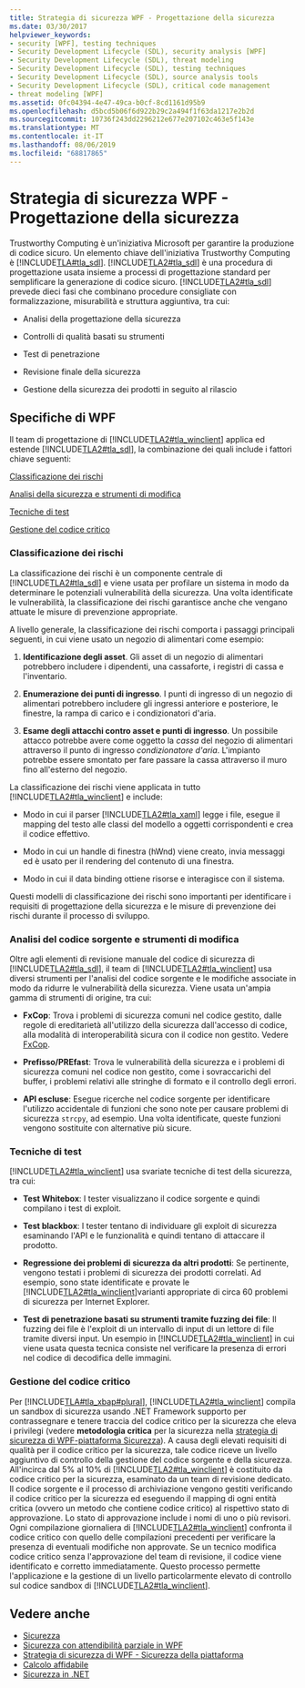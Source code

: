 ```yaml
---
title: Strategia di sicurezza WPF - Progettazione della sicurezza
ms.date: 03/30/2017
helpviewer_keywords:
- security [WPF], testing techniques
- Security Development Lifecycle (SDL), security analysis [WPF]
- Security Development Lifecycle (SDL), threat modeling
- Security Development Lifecycle (SDL), testing techniques
- Security Development Lifecycle (SDL), source analysis tools
- Security Development Lifecycle (SDL), critical code management
- threat modeling [WPF]
ms.assetid: 0fc04394-4e47-49ca-b0cf-8cd1161d95b9
ms.openlocfilehash: d5bcd5b06f6d922b29c2a494f1f63da1217e2b2d
ms.sourcegitcommit: 10736f243dd2296212e677e207102c463e5f143e
ms.translationtype: MT
ms.contentlocale: it-IT
ms.lasthandoff: 08/06/2019
ms.locfileid: "68817865"
---
```

# <a name="wpf-security-strategy---security-engineering"></a>Strategia di sicurezza WPF - Progettazione della sicurezza
Trustworthy Computing è un'iniziativa Microsoft per garantire la produzione di codice sicuro. Un elemento chiave dell'iniziativa Trustworthy Computing è [!INCLUDE[TLA#tla_sdl](../../../includes/tlasharptla-sdl-md.md)]. [!INCLUDE[TLA2#tla_sdl](../../../includes/tla2sharptla-sdl-md.md)] è una procedura di progettazione usata insieme a processi di progettazione standard per semplificare la generazione di codice sicuro. [!INCLUDE[TLA2#tla_sdl](../../../includes/tla2sharptla-sdl-md.md)] prevede dieci fasi che combinano procedure consigliate con formalizzazione, misurabilità e struttura aggiuntiva, tra cui:  
  
- Analisi della progettazione della sicurezza  
  
- Controlli di qualità basati su strumenti  
  
- Test di penetrazione  
  
- Revisione finale della sicurezza  
  
- Gestione della sicurezza dei prodotti in seguito al rilascio  
  
## <a name="wpf-specifics"></a>Specifiche di WPF  
 Il team di progettazione di [!INCLUDE[TLA2#tla_winclient](../../../includes/tla2sharptla-winclient-md.md)] applica ed estende [!INCLUDE[TLA2#tla_sdl](../../../includes/tla2sharptla-sdl-md.md)], la combinazione dei quali include i fattori chiave seguenti:  
  
 [Classificazione dei rischi](#threat_modeling)  
  
 [Analisi della sicurezza e strumenti di modifica](#tools)  
  
 [Tecniche di test](#techniques)  
  
 [Gestione del codice critico](#critical_code)  
  
<a name="threat_modeling"></a>   
### <a name="threat-modeling"></a>Classificazione dei rischi  
 La classificazione dei rischi è un componente centrale di [!INCLUDE[TLA2#tla_sdl](../../../includes/tla2sharptla-sdl-md.md)] e viene usata per profilare un sistema in modo da determinare le potenziali vulnerabilità della sicurezza. Una volta identificate le vulnerabilità, la classificazione dei rischi garantisce anche che vengano attuate le misure di prevenzione appropriate.  
  
 A livello generale, la classificazione dei rischi comporta i passaggi principali seguenti, in cui viene usato un negozio di alimentari come esempio:  
  
1. **Identificazione degli asset**. Gli asset di un negozio di alimentari potrebbero includere i dipendenti, una cassaforte, i registri di cassa e l'inventario.  
  
2. **Enumerazione dei punti di ingresso**. I punti di ingresso di un negozio di alimentari potrebbero includere gli ingressi anteriore e posteriore, le finestre, la rampa di carico e i condizionatori d'aria.  
  
3. **Esame degli attacchi contro asset e punti di ingresso**. Un possibile attacco potrebbe avere come oggetto la *cassa* del negozio di alimentari attraverso il punto di ingresso *condizionatore d'aria*. L'impianto potrebbe essere smontato per fare passare la cassa attraverso il muro fino all'esterno del negozio.  
  
 La classificazione dei rischi viene applicata in tutto [!INCLUDE[TLA2#tla_winclient](../../../includes/tla2sharptla-winclient-md.md)] e include:  
  
- Modo in cui il parser [!INCLUDE[TLA2#tla_xaml](../../../includes/tla2sharptla-xaml-md.md)] legge i file, esegue il mapping del testo alle classi del modello a oggetti corrispondenti e crea il codice effettivo.  
  
- Modo in cui un handle di finestra (hWnd) viene creato, invia messaggi ed è usato per il rendering del contenuto di una finestra.  
  
- Modo in cui il data binding ottiene risorse e interagisce con il sistema.  
  
 Questi modelli di classificazione dei rischi sono importanti per identificare i requisiti di progettazione della sicurezza e le misure di prevenzione dei rischi durante il processo di sviluppo.  
  
<a name="tools"></a>   
### <a name="source-analysis-and-editing-tools"></a>Analisi del codice sorgente e strumenti di modifica  
 Oltre agli elementi di revisione manuale del codice di sicurezza di [!INCLUDE[TLA2#tla_sdl](../../../includes/tla2sharptla-sdl-md.md)], il team di [!INCLUDE[TLA2#tla_winclient](../../../includes/tla2sharptla-winclient-md.md)] usa diversi strumenti per l'analisi del codice sorgente e le modifiche associate in modo da ridurre le vulnerabilità della sicurezza. Viene usata un'ampia gamma di strumenti di origine, tra cui:  
  
- **FxCop**: Trova i problemi di sicurezza comuni nel codice gestito, dalle regole di ereditarietà all'utilizzo della sicurezza dall'accesso di codice, alla modalità di interoperabilità sicura con il codice non gestito. Vedere [FxCop](https://docs.microsoft.com/previous-versions/dotnet/netframework-3.0/bb429476%28v=vs.80%29).  
  
- **Prefisso/PREfast**: Trova le vulnerabilità della sicurezza e i problemi di sicurezza comuni nel codice non gestito, come i sovraccarichi del buffer, i problemi relativi alle stringhe di formato e il controllo degli errori.  
  
- **API escluse**: Esegue ricerche nel codice sorgente per identificare l'utilizzo accidentale di funzioni che sono note per causare problemi di sicurezza `strcpy`, ad esempio. Una volta identificate, queste funzioni vengono sostituite con alternative più sicure.  
  
<a name="techniques"></a>   
### <a name="testing-techniques"></a>Tecniche di test  
 [!INCLUDE[TLA2#tla_winclient](../../../includes/tla2sharptla-winclient-md.md)] usa svariate tecniche di test della sicurezza, tra cui:  
  
- **Test Whitebox**: I tester visualizzano il codice sorgente e quindi compilano i test di exploit.
  
- **Test blackbox**: I tester tentano di individuare gli exploit di sicurezza esaminando l'API e le funzionalità e quindi tentano di attaccare il prodotto.  
  
- **Regressione dei problemi di sicurezza da altri prodotti**: Se pertinente, vengono testati i problemi di sicurezza dei prodotti correlati. Ad esempio, sono state identificate e provate le [!INCLUDE[TLA2#tla_winclient](../../../includes/tla2sharptla-winclient-md.md)]varianti appropriate di circa 60 problemi di sicurezza per Internet Explorer.  
  
- **Test di penetrazione basati su strumenti tramite fuzzing dei file**: Il fuzzing dei file è l'exploit di un intervallo di input di un lettore di file tramite diversi input. Un esempio in [!INCLUDE[TLA2#tla_winclient](../../../includes/tla2sharptla-winclient-md.md)] in cui viene usata questa tecnica consiste nel verificare la presenza di errori nel codice di decodifica delle immagini.  
  
<a name="critical_code"></a>   
### <a name="critical-code-management"></a>Gestione del codice critico  
 Per [!INCLUDE[TLA#tla_xbap#plural](../../../includes/tlasharptla-xbapsharpplural-md.md)], [!INCLUDE[TLA2#tla_winclient](../../../includes/tla2sharptla-winclient-md.md)] compila un sandbox di sicurezza usando .NET Framework supporto per contrassegnare e tenere traccia del codice critico per la sicurezza che eleva i privilegi (vedere **metodologia critica** per la sicurezza nella [strategia di sicurezza di WPF-piattaforma Sicurezza](wpf-security-strategy-platform-security.md)). A causa degli elevati requisiti di qualità per il codice critico per la sicurezza, tale codice riceve un livello aggiuntivo di controllo della gestione del codice sorgente e della sicurezza. All'incirca dal 5% al 10% di [!INCLUDE[TLA2#tla_winclient](../../../includes/tla2sharptla-winclient-md.md)] è costituito da codice critico per la sicurezza, esaminato da un team di revisione dedicato. Il codice sorgente e il processo di archiviazione vengono gestiti verificando il codice critico per la sicurezza ed eseguendo il mapping di ogni entità critica (ovvero un metodo che contiene codice critico) al rispettivo stato di approvazione. Lo stato di approvazione include i nomi di uno o più revisori. Ogni compilazione giornaliera di [!INCLUDE[TLA2#tla_winclient](../../../includes/tla2sharptla-winclient-md.md)] confronta il codice critico con quello delle compilazioni precedenti per verificare la presenza di eventuali modifiche non approvate. Se un tecnico modifica codice critico senza l'approvazione del team di revisione, il codice viene identificato e corretto immediatamente. Questo processo permette l'applicazione e la gestione di un livello particolarmente elevato di controllo sul codice sandbox di [!INCLUDE[TLA2#tla_winclient](../../../includes/tla2sharptla-winclient-md.md)].  
  
## <a name="see-also"></a>Vedere anche

- [Sicurezza](security-wpf.md)
- [Sicurezza con attendibilità parziale in WPF](wpf-partial-trust-security.md)
- [Strategia di sicurezza di WPF - Sicurezza della piattaforma](wpf-security-strategy-platform-security.md)
- [Calcolo affidabile](https://www.microsoft.com/mscorp/twc/default.mspx)
- [Sicurezza in .NET](../../standard/security/index.md)
